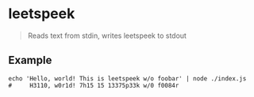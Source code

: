 # leetspeek

> Reads text from stdin, writes leetspeek to stdout

## Example

    echo 'Hello, world! This is leetspeek w/o foobar' | node ./index.js
    #     H3110, w0r1d! 7h15 15 13375p33k w/0 f0084r

